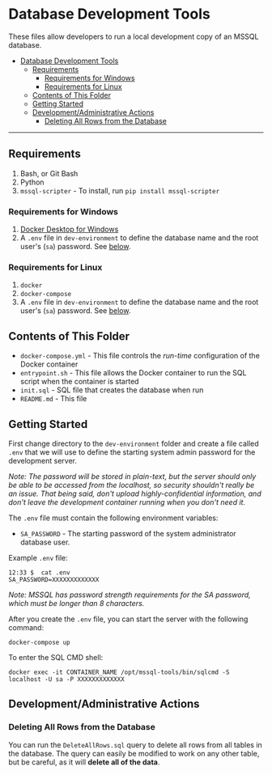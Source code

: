 # Database Development Tools

These files allow developers to run a local development copy of an MSSQL database.

- [Database Development Tools](#database-development-tools)
  - [Requirements](#requirements)
    - [Requirements for Windows](#requirements-for-windows)
    - [Requirements for Linux](#requirements-for-linux)
  - [Contents of This Folder](#contents-of-this-folder)
  - [Getting Started](#getting-started)
  - [Development/Administrative Actions](#developmentadministrative-actions)
    - [Deleting All Rows from the Database](#deleting-all-rows-from-the-database)

---

## Requirements

1. Bash, or Git Bash
2. Python
3. `mssql-scripter` - To install, run `pip install mssql-scripter`

### Requirements for Windows

1. [Docker Desktop for Windows](https://docs.docker.com/docker-for-windows/install/)
2. A `.env` file in `dev-environment` to define the database name and the root user's (`sa`) password. See [below](#running-a-development-database-environment).

### Requirements for Linux

1. `docker`
2. `docker-compose`
3. A `.env` file in `dev-environment` to define the database name and the root user's (`sa`) password. See [below](#running-a-development-database-environment).

## Contents of This Folder

- `docker-compose.yml` - This file controls the *run-time* configuration of the Docker container
- `entrypoint.sh` - This file allows the Docker container to run the SQL script when the container is started
- `init.sql` - SQL file that creates the database when run
- `README.md` - This file

## Getting Started

First change directory to the `dev-environment` folder and create a
 file called `.env` that we will use to define the starting system admin
 password for the development server.

*Note: The password will be stored in plain-text, but the server should only be
 able to be accessed from the localhost, so security shouldn't really be an
 issue. That being said, don't upload highly-confidential information, and don't
 leave the development container running when you don't need it.*

The `.env` file must contain the following environment variables:

- `SA_PASSWORD` - The starting password of the system administrator database user.

Example `.env` file:

```shell
12:33 $  cat .env
SA_PASSWORD=XXXXXXXXXXXXX
```

*Note: MSSQL has password strength requirements for the SA password, which must
 be longer than 8 characters.*

After you create the `.env` file, you can start the server with the following command:

```shell
docker-compose up
```

To enter the SQL CMD shell:

```shell
docker exec -it CONTAINER_NAME /opt/mssql-tools/bin/sqlcmd -S localhost -U sa -P XXXXXXXXXXXXX
```

## Development/Administrative Actions

### Deleting All Rows from the Database

You can run the `DeleteAllRows.sql` query to delete all rows from all tables in
 the database. The query can easily be modified to work on any other table,
 but be careful, as it will **delete all of the data**.
